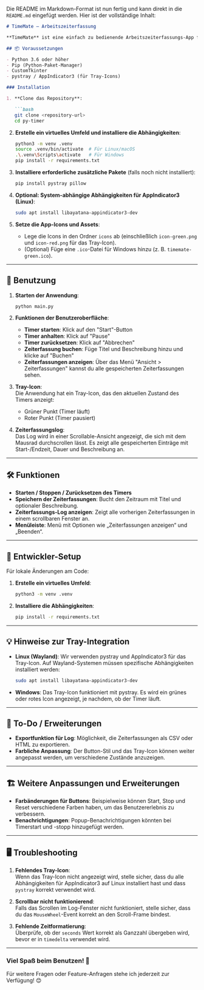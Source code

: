 Die README im Markdown-Format ist nun fertig und kann direkt in die `README.md` eingefügt werden. Hier ist der vollständige Inhalt:

```markdown
# TimeMate – Arbeitszeiterfassung

**TimeMate** ist eine einfach zu bedienende Arbeitszeiterfassungs-App für Windows, Linux und macOS, die mit einer benutzerfreundlichen Oberfläche und einem Tray-Icon arbeitet. 

## 📦 Voraussetzungen

- Python 3.6 oder höher
- Pip (Python-Paket-Manager)
- CustomTkinter
- pystray / AppIndicator3 (für Tray-Icons)

### Installation

1. **Clone das Repository**:

   ```bash
   git clone <repository-url>
   cd py-timer
   ```

2. **Erstelle ein virtuelles Umfeld und installiere die Abhängigkeiten**:

   ```bash
   python3 -m venv .venv
   source .venv/bin/activate  # Für Linux/macOS
   .\.venv\Scripts\activate   # Für Windows
   pip install -r requirements.txt
   ```

3. **Installiere erforderliche zusätzliche Pakete** (falls noch nicht installiert):

   ```bash
   pip install pystray pillow
   ```

4. **Optional: System-abhängige Abhängigkeiten für AppIndicator3 (Linux)**:

   ```bash
   sudo apt install libayatana-appindicator3-dev
   ```

5. **Setze die App-Icons und Assets**:

   - Lege die Icons in den Ordner `icons` ab (einschließlich `icon-green.png` und `icon-red.png` für das Tray-Icon).
   - (Optional) Füge eine `.ico`-Datei für Windows hinzu (z. B. `timemate-green.ico`).

---

## 🚀 Benutzung

1. **Starten der Anwendung**:

   ```bash
   python main.py
   ```

2. **Funktionen der Benutzeroberfläche**:

   - **Timer starten**: Klick auf den "Start"-Button
   - **Timer anhalten**: Klick auf "Pause"
   - **Timer zurücksetzen**: Klick auf "Abbrechen"
   - **Zeiterfassung buchen**: Füge Titel und Beschreibung hinzu und klicke auf "Buchen"
   - **Zeiterfassungen anzeigen**: Über das Menü "Ansicht > Zeiterfassungen" kannst du alle gespeicherten Zeiterfassungen sehen.
   
3. **Tray-Icon**:  
   Die Anwendung hat ein Tray-Icon, das den aktuellen Zustand des Timers anzeigt:
   - Grüner Punkt (Timer läuft)
   - Roter Punkt (Timer pausiert)

4. **Zeiterfassungslog**:  
   Das Log wird in einer Scrollable-Ansicht angezeigt, die sich mit dem Mausrad durchscrollen lässt. Es zeigt alle gespeicherten Einträge mit Start-/Endzeit, Dauer und Beschreibung an.

---

## 🛠️ Funktionen

- **Starten / Stoppen / Zurücksetzen des Timers**
- **Speichern der Zeiterfassungen**: Bucht den Zeitraum mit Titel und optionaler Beschreibung.
- **Zeiterfassungs-Log anzeigen**: Zeigt alle vorherigen Zeiterfassungen in einem scrollbaren Fenster an.
- **Menüleiste**: Menü mit Optionen wie „Zeiterfassungen anzeigen“ und „Beenden“.

---

## 🔧 Entwickler-Setup

Für lokale Änderungen am Code:

1. **Erstelle ein virtuelles Umfeld**:

   ```bash
   python3 -m venv .venv
   ```

2. **Installiere die Abhängigkeiten**:

   ```bash
   pip install -r requirements.txt
   ```

---

## 💡 Hinweise zur Tray-Integration

- **Linux (Wayland)**: Wir verwenden pystray und AppIndicator3 für das Tray-Icon. Auf Wayland-Systemen müssen spezifische Abhängigkeiten installiert werden:
  
  ```bash
  sudo apt install libayatana-appindicator3-dev
  ```

- **Windows**: Das Tray-Icon funktioniert mit pystray. Es wird ein grünes oder rotes Icon angezeigt, je nachdem, ob der Timer läuft.

---

## 📝 To-Do / Erweiterungen

- **Exportfunktion für Log**: Möglichkeit, die Zeiterfassungen als CSV oder HTML zu exportieren.
- **Farbliche Anpassung**: Der Button-Stil und das Tray-Icon können weiter angepasst werden, um verschiedene Zustände anzuzeigen.

---

## 🏗️ Weitere Anpassungen und Erweiterungen

- **Farbänderungen für Buttons**: Beispielweise können Start, Stop und Reset verschiedene Farben haben, um das Benutzererlebnis zu verbessern.
- **Benachrichtigungen**: Popup-Benachrichtigungen könnten bei Timerstart und -stopp hinzugefügt werden.

---

## 🖥️ Troubleshooting

1. **Fehlendes Tray-Icon**:  
   Wenn das Tray-Icon nicht angezeigt wird, stelle sicher, dass du alle Abhängigkeiten für AppIndicator3 auf Linux installiert hast und dass `pystray` korrekt verwendet wird.

2. **Scrollbar nicht funktionierend**:  
   Falls das Scrollen im Log-Fenster nicht funktioniert, stelle sicher, dass du das `MouseWheel`-Event korrekt an den Scroll-Frame bindest.

3. **Fehlende Zeitformatierung**:  
   Überprüfe, ob der `seconds` Wert korrekt als Ganzzahl übergeben wird, bevor er in `timedelta` verwendet wird.

---

### Viel Spaß beim Benutzen! 🎉
Für weitere Fragen oder Feature-Anfragen stehe ich jederzeit zur Verfügung! 😊
```